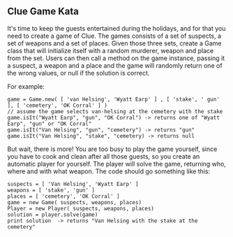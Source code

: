 ﻿Clue Game Kata
------------------------

It's time to keep the guests entertained during the holidays, and for that you need to create a game of Clue. The games consists of a set of suspects, a set of weapons and a set of places. Given those three sets, create a Game class that will initialize itself with a random murderer, weapon and place from the set. Users can then call a method on the game instance, passing it a suspect, a weapon and a place and the game will randomly return one of the wrong values, or null if the solution is correct.

For example:

    game = Game.new( [ 'van Helsing', 'Wyatt Earp' ] , [ 'stake', ' gun' ], [ 'cemetery', 'OK Corral' ] )
    // assume the game selects van-helsing at the cemetery with the stake
    game.isIt("Wyatt Earp", "gun", "OK Corral") -> returns one of "Wyatt Earp", "gun" or "OK Corral"
    game.isIt("Van Helsing", "gun", "cemetery") -> returns "gun"
    game.isIt("Van Helsing", "stake", "cemetery) -> returns null

But wait, there is more! You are too busy to play the game yourself, since you have to cook and clean after all those guests, so you create an automatic player for yourself. The player will solve the game, returning who, where and with what weapon. The code should go something like this:

    suspects = [ 'Van Helsing', 'Wyatt Earp' ]
    weapons = [ 'stake', 'gun' ]
    places = [ 'cemetery', 'OK Corral' ]
    game = new Game( suspects, weapons, places)
    Player = new Player( suspects, weapons, places)
    solution = player.solve(game)
    print solution  -> returns "Van Helsing with the stake at the cemetery"